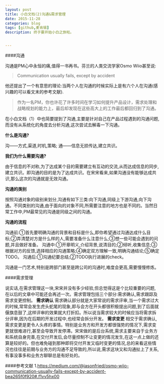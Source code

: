 ```yaml
---
layout: post
title: 小白文档(2)沟通&需求管理
date: 2015-11-28
categories: blog
tags: [github,麦肯锡]
description: 终于要开始小白之旅啦。


---
```


####沟通

沟通是PM心中永恒的痛,值得一书再书。芬兰的人类交流学家Osmo Wiio甚至说:

>Communication usually fails, except by accident

他还提出了一个有意思的理论:当两个人在沟通的时候实际上是有六个人在沟通(感兴趣的可以看文末的参考文献).

>作为一名PM，你也许花了许多时间在学习如何提升产品设计，需求处理和战略规划的能力上，最后却发现在这些高大上的工作最后都回归到了沟通。

在小白文档（1）中也简要提到了沟通,主要是针对自己在产品过程遇到的沟通问题,而没有从系统化的角度去分析沟通,这次尝试去解毒一下沟通。

**什么是沟通?**

沟——方式,渠道,时机,策略;
通——信息无损传达,建立共识。

**我们为什么需要沟通?**

由于信息的不对称,为了达成某个目的需要建立有互动的交流,从而达成信息的同步,建立共识。即沟通的目的是为了达成共识。在宋宋看来,如果沟通没有能够达成共识,那么这次的沟通就是无效沟通。

**沟通的类别**

按照沟通对象的级别来划分,沟通有如下三类:向下沟通,同级上下游沟通,向下沟通。不同类别的沟通,由于面向的对象不同,所需要注意的地方也是不同的。当然日常工作中,PM最常见的沟通是同级之间的沟通。

**沟通的流程**

沟通前:①首先要明确沟通的背景和目标是什么,即你希望通过沟通达成什么目标;②弄清楚对方是什么样的人,需要准备什么注意什么;③想一些可能会遇到的问题,并且做好准备。
沟通中:①开章明义,介绍背景,说清目的;②倾听,收集信息;③根据对方的反馈,选择相应的沟通策略;④确定双方理解一致,明确沟通结论;⑤确定TODO。
沟通后:①沟通纪要总结;②TODO执行进展的check。

沟通是一门艺术,特别是跨部门甚至是跨公司的沟通时,难度会更高,需要慢慢修炼。

####需求管理

说实话,在需求管理这一块,宋宋并没有多少经验,但总觉得这是个比较重要的问题,在以后的文章中可能还会再述一次。需求管理包括三个部分:需求确认,需求跟踪及需求变更控制。
**需求确认**
需求确认部分就是大家常说的需求评审,当一个需求过大的时候,常常会发生虎头蛇尾的现象,即与会方在开头都很积极提出问题,到了后面就偃旗息鼓了,这样评审的效果就大打折扣。所以说当需求较大的时候应当将需求拆分评审,因为在后期的开发过程中,也经常会拆分开发。
**需求变更**
相交于需求确认,需求变更是更令人头疼的事情。特别是业务方和开发方都很强势的情况下,需求变更就很难进行,甚至会导致开发停滞。宋宋做的是后台系统,需求主要来自于业务方和系统自身完善,在交付开发后,会尽量控制不让变更的情况发生,在这一点上做的还算是较好的。但也难免碰到那种即将交付开发又临时变更的情况,总的来看这些情况也往往是前期与业务方的沟通不足导致的,所以说,需求这块又和沟通扯上了关系,有事没事多和业务方聊聊总是有好处的。

####参考文献
1.https://medium.com/@jasonfried/osmo-wiio-communication-usually-fails-except-by-accident-bea265f0f920#.f1vv5hx00







